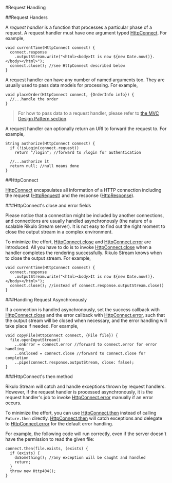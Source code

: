 #Request Handling

##Request Handers

A *request handler* is a function that processes a particular phase of a request. A request handler must have one argument typed [HttpConnect](api:stream). For example,

    void currentTime(HttpConnect connect) {
      connect.response
        .outputStream.write("<html><body>It is now ${new Date.now()}.</body></html>");
      connect.close(); //see HttpConnect described below
    }

A request handler can have any number of named arguments too. They are usually used to pass data models for processing. For example,

    void placeOrder(HttpConnect connect, {OrderInfo info}) {
      //...handle the order
    }

> For how to pass data to a request handler, please refer to [the MVC Design Pattern section](MVC_Design_Pattern.md).

A request handler can optionally return an URI to forward the request to. For example,

    String authorize(HttpConnect connect) {
      if (!isLogin(connect.request))
        return "/login"; //forward to /login for authentication

      //...authorize it
      return null; //null means done
    }

##HttpConnect

[HttpConnect](api:stream) encapsulates all information of a HTTP connection including the request ([HttpRequest](dart:io)) and the response ([HttpResponse](dart:io)).

###HttpConnect's close and error fields

Please notice that a connection might be included by another connections, and connections are usually handled asynchronously (the nature of a scalable Rikulo Stream server). It is not easy to find out the right moment to close the output stream in a complex environment.

To minimize the effort, [HttpConnect.close](api:stream) and [HttpConnect.error](api:stream) are introduced. All you have to do is to invoke [HttpConnect.close](api:stream) when a handler completes the rendering successfully. Rikulo Stream knows when to close the output stream. For example,

    void currentTime(HttpConnect connect) {
      connect.response
        .outputStream.write("<html><body>It is now ${new Date.now()}.</body></html>");
      connect.close(); //instead of connect.response.outputStream.close()
    }

###Handling Request Asynchronously

If a connection is handled asynchronously, set the success callback with [HttpConnect.close](api:stream) and the error callback with [HttpConnect.error](api:stream), such that the output stream will be closed when necessary, and the error handling will take place if needed. For example,

    void copyFile(HttpConnect connect, {File file}) {
      file.openInputStream()
        ..onError = connect.error //forward to connect.error for error handling
        ..onClosed = connect.close //forward to connect.close for completion
        ..pipe(connect.response.outputStream, close: false);
    }

###HttpConnect's then method

Rikulo Stream will catch and handle exceptions thrown by request handlers. However, if the request handler is processed asynchronously, it is the request handler's job to invoke [HttpConnect.error](api:stream) manually if an error occurs.

To minimize the effort, you can use [HttpConnect.then](api:stream) instead of calling `Future.then` directly. [HttpConnect.then](api:stream) will catch exceptions and delegate to [HttpConnect.error](api:stream) for the default error handling.

For example, the following code will run correctly, even if the server doesn't have the permission to read the given file:

    connect.then(file.exists, (exists) {
      if (exists) {
        doSomething(); //any exception will be caught and handled
        return;
      }
      throw new Http404();
    }

